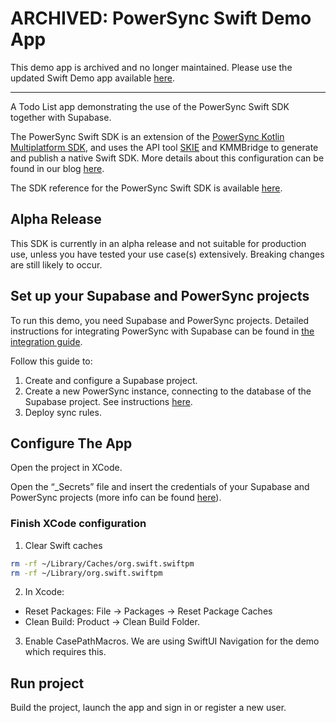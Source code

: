 # ARCHIVED: PowerSync Swift Demo App

This demo app is archived and no longer maintained. Please use the updated Swift Demo app available [here](https://github.com/powersync-ja/powersync-swift/tree/main/Demo).

---

A Todo List app demonstrating the use of the PowerSync Swift SDK together with Supabase.

The PowerSync Swift SDK is an extension of the [PowerSync Kotlin Multiplatform SDK](https://github.com/powersync-ja/powersync-kotlin), and uses the API tool [SKIE](https://skie.touchlab.co/) and KMMBridge to generate and publish a native Swift SDK. More details about this configuration can be found in our blog [here](https://www.powersync.com/blog/using-kotlin-multiplatform-with-kmmbridge-and-skie-to-publish-a-native-swift-sdk).

The SDK reference for the PowerSync Swift SDK is available [here](https://docs.powersync.com/client-sdk-references/swift).

## Alpha Release

This SDK is currently in an alpha release and not suitable for production use, unless you have tested your use case(s) extensively. Breaking changes are still likely to occur.

## Set up your Supabase and PowerSync projects

To run this demo, you need Supabase and PowerSync projects. Detailed instructions for integrating PowerSync with Supabase can be found in [the integration guide](https://docs.powersync.com/integration-guides/supabase).

Follow this guide to:

1. Create and configure a Supabase project.
2. Create a new PowerSync instance, connecting to the database of the Supabase project. See instructions [here](https://docs.powersync.com/integration-guides/supabase-+-powersync#connect-powersync-to-your-supabase).
3. Deploy sync rules.

## Configure The App

Open the project in XCode.

Open the “_Secrets” file and insert the credentials of your Supabase and PowerSync projects (more info can be found [here](https://docs.powersync.com/integration-guides/supabase-+-powersync#test-everything-using-our-demo-app)).

### Finish XCode configuration

1. Clear Swift caches

```bash
rm -rf ~/Library/Caches/org.swift.swiftpm
rm -rf ~/Library/org.swift.swiftpm
```

2. In Xcode:

- Reset Packages: File -> Packages -> Reset Package Caches
- Clean Build: Product -> Clean Build Folder.

3. Enable CasePathMacros. We are using SwiftUI Navigation for the demo which requires this.

## Run project

Build the project, launch the app and sign in or register a new user.
